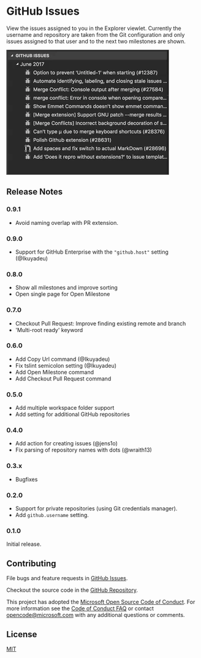 # GitHub Issues

View the issues assigned to you in the Explorer viewlet. Currently the username and repository are taken from the Git configuration and only issues assigned to that user and to the next two milestones are shown.

![GitHub Issues in Action](images/in_action.gif)

## Release Notes

### 0.9.1

- Avoid naming overlap with PR extension.

### 0.9.0

- Support for GitHub Enterprise with the `"github.host"` setting (@Ikuyadeu)

### 0.8.0

- Show all milestones and improve sorting
- Open single page for Open Milestone

### 0.7.0

- Checkout Pull Request: Improve finding existing remote and branch
- 'Multi-root ready' keyword

### 0.6.0

- Add Copy Url command (@Ikuyadeu)
- Fix tslint semicolon setting (@Ikuyadeu)
- Add Open Milestone command
- Add Checkout Pull Request command

### 0.5.0

- Add multiple workspace folder support
- Add setting for additional GitHub repositories

### 0.4.0

- Add action for creating issues (@jens1o)
- Fix parsing of repository names with dots (@wraith13)

### 0.3.x

- Bugfixes

### 0.2.0

- Support for private repositories (using Git credentials manager).
- Add `github.username` setting.

### 0.1.0

Initial release.

## Contributing

File bugs and feature requests in [GitHub Issues](https://github.com/Microsoft/vscode-github-issues-prs/issues).

Checkout the source code in the [GitHub Repository](https://github.com/Microsoft/vscode-github-issues-prs).

This project has adopted the [Microsoft Open Source Code of Conduct](https://opensource.microsoft.com/codeofconduct/). For more information see the [Code of Conduct FAQ](https://opensource.microsoft.com/codeofconduct/faq/) or contact [opencode@microsoft.com](mailto:opencode@microsoft.com) with any additional questions or comments.

## License
[MIT](LICENSE)
